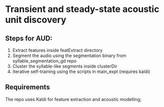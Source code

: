 # Transient and steady-state acoustic unit discovery


## Steps for AUD:
1. Extract features inside featExtract directory
2. Segment the audio using the segmentation binary from syllable_segmentation_gd repo
3. Cluster the syllable-like segments inside clusterDir
4. Iterative self-training using the scripts in main_expt (requires kaldi)

## Requirements
The repo uses Kaldi for feature extraction and acoustic modelling;
